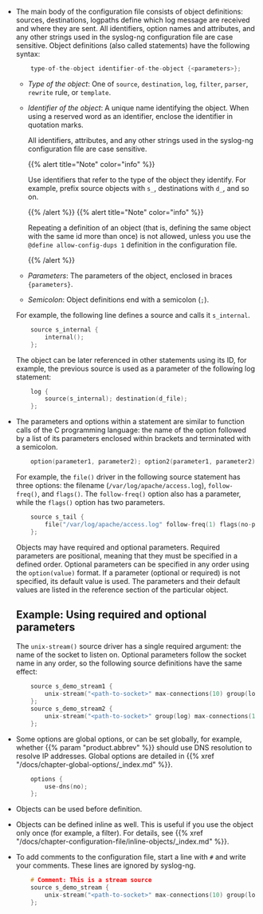 ---
---
<!-- DISCLAIMER: This file is based on the syslog-ng Open Source Edition documentation https://github.com/balabit/syslog-ng-ose-guides/commit/2f4a52ee61d1ea9ad27cb4f3168b95408fddfdf2 and is used under the terms of The syslog-ng Open Source Edition Documentation License. The file has been modified by Axoflow. -->
  - The main body of the configuration file consists of object definitions: sources, destinations, logpaths define which log message are received and where they are sent. All identifiers, option names and attributes, and any other strings used in the syslog-ng configuration file are case sensitive. Object definitions (also called statements) have the following syntax:
    
    ```c
        type-of-the-object identifier-of-the-object {<parameters>};
    ```
    
      - *Type of the object*: One of `source`, `destination`, `log`, `filter`, `parser`, `rewrite` rule, or `template`.
    
      - *Identifier of the object*: A unique name identifying the object. When using a reserved word as an identifier, enclose the identifier in quotation marks.
        
        All identifiers, attributes, and any other strings used in the syslog-ng configuration file are case sensitive.
        
        {{% alert title="Note" color="info" %}}
        
        Use identifiers that refer to the type of the object they identify. For example, prefix source objects with `s_`, destinations with `d_`, and so on.
        
        {{% /alert %}} {{% alert title="Note" color="info" %}}
        
        Repeating a definition of an object (that is, defining the same object with the same id more than once) is not allowed, unless you use the `@define allow-config-dups 1` definition in the configuration file.
        
        {{% /alert %}}
    
      - *Parameters*: The parameters of the object, enclosed in braces `{parameters}`.
    
      - *Semicolon*: Object definitions end with a semicolon (`;`).
    
    For example, the following line defines a source and calls it `s_internal`.
    
    ```c
        source s_internal {
            internal();
        };
    ```
    
    The object can be later referenced in other statements using its ID, for example, the previous source is used as a parameter of the following log statement:
    
    ```c
        log {
            source(s_internal); destination(d_file);
        };
    ```

  - The parameters and options within a statement are similar to function calls of the C programming language: the name of the option followed by a list of its parameters enclosed within brackets and terminated with a semicolon.
    
    ```c
        option(parameter1, parameter2); option2(parameter1, parameter2);
    ```
    
    For example, the `file()` driver in the following source statement has three options: the filename (`/var/log/apache/access.log`), `follow-freq()`, and `flags()`. The `follow-freq()` option also has a parameter, while the `flags()` option has two parameters.
    
    ```c
        source s_tail {
            file("/var/log/apache/access.log" follow-freq(1) flags(no-parse, validate-utf8));
        };
    ```
    
    Objects may have required and optional parameters. Required parameters are positional, meaning that they must be specified in a defined order. Optional parameters can be specified in any order using the `option(value)` format. If a parameter (optional or required) is not specified, its default value is used. The parameters and their default values are listed in the reference section of the particular object.
    
    
    ## Example: Using required and optional parameters
    
    The `unix-stream()` source driver has a single required argument: the name of the socket to listen on. Optional parameters follow the socket name in any order, so the following source definitions have the same effect:
    
    ```c
        source s_demo_stream1 {
            unix-stream("<path-to-socket>" max-connections(10) group(log));
        };
        source s_demo_stream2 {
            unix-stream("<path-to-socket>" group(log) max-connections(10));
        };
    ```
    

  - Some options are global options, or can be set globally, for example, whether {{% param "product.abbrev" %}} should use DNS resolution to resolve IP addresses. Global options are detailed in {{% xref "/docs/chapter-global-options/_index.md" %}}.
    
    ```c
        options {
            use-dns(no);
        };
    ```

  - Objects can be used before definition.

  - Objects can be defined inline as well. This is useful if you use the object only once (for example, a filter). For details, see {{% xref "/docs/chapter-configuration-file/inline-objects/_index.md" %}}.

  - To add comments to the configuration file, start a line with `#` and write your comments. These lines are ignored by syslog-ng.
    
    ```c
        # Comment: This is a stream source
        source s_demo_stream {
            unix-stream("<path-to-socket>" max-connections(10) group(log));
        };
    ```
